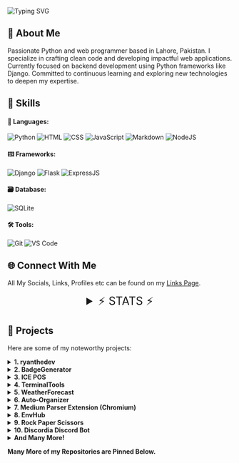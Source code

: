 ![Typing SVG](https://readme-typing-svg.demolab.com?font=Fira+Code&size=30&pause=1000&center=true&vCenter=true&random=false&width=435&lines=Hi+There%2C+I'm+Ryan!)

## 👤 About Me

Passionate Python and web programmer based in Lahore, Pakistan. I specialize in crafting clean code and developing impactful web applications. Currently focused on backend development using Python frameworks like Django. Committed to continuous learning and exploring new technologies to deepen my expertise.

## 💼 Skills

#### 💬 Languages:

![Python](https://img.shields.io/badge/python-3670A0?style=for-the-badge&logo=python&logoColor=ffdd54)
![HTML](https://img.shields.io/badge/html5-%23E34F26.svg?style=for-the-badge&logo=html5&logoColor=white)
![CSS](https://img.shields.io/badge/css3-%231572B6.svg?style=for-the-badge&logo=css3&logoColor=white)
![JavaScript](https://img.shields.io/badge/javascript-%23323330.svg?style=for-the-badge&logo=javascript&logoColor=%23F7DF1E)
![Markdown](https://img.shields.io/badge/markdown-%23000000.svg?style=for-the-badge&logo=markdown&logoColor=white)
![NodeJS](https://img.shields.io/badge/nodejs-6DA55F?style=for-the-badge&logo=node.js&logoColor=white)

#### 🖽 Frameworks:

![Django](https://img.shields.io/badge/django-%23092E20.svg?style=for-the-badge&logo=django&logoColor=white)
![Flask](https://img.shields.io/badge/flask-%23000.svg?style=for-the-badge&logo=flask&logoColor=white)
![ExpressJS](https://img.shields.io/badge/express.js-%23404d59.svg?style=for-the-badge&logo=express&logoColor=%2361DAFB)

#### 🗃️ Database:

![SQLite](https://img.shields.io/badge/sqlite-%2307405e.svg?style=for-the-badge&logo=sqlite&logoColor=white)

#### 🛠️ Tools:

![Git](https://img.shields.io/badge/git-%23F05033.svg?style=for-the-badge&logo=git&logoColor=white)
![VS
Code](https://img.shields.io/badge/Visual%20Studio%20Code-0078d7.svg?style=for-the-badge&logo=visual-studio-code&logoColor=white"e;)

## 🌐 Connect With Me

   All My Socials, Links, Profiles etc can be found on my [Links Page](https://ryanthedev.vercel.app/links).

<details>
   <summary style="text-align: center; font-size: 25px">⚡ STATS ⚡</summary>
   <p align="center">
      <img src="./assets/header.svg">
      <img src="./assets/acti_comm.svg">
      <img src="./assets/repositories.svg">
      <img src="./assets/github-habits.svg">
      <img src="./assets/iso_calender.svg">
      <img src="./assets/achievements.svg">
      <img src="./assets/snek.svg">
   </p>
</details>

## 📂 Projects

Here are some of my noteworthy projects:

<details>
   <summary align="left"><strong>1. ryanthedev</strong></summary>
   <ul>
      <li>Description: My own personal website which consists of My Links, Portfolio, etc</li>
      <li>GitHub Repository: <a href=https://github.com/RyanBaig/ryanthedev>Link</a></li>
      <li>Live Demo: <a href=https://ryanthedev.vercel.app>Link</a></li>
   </ul>
</details>

<details>
   <summary align="left"><strong>2. BadgeGenerator</strong></summary>
   <ul>
      <li>Description: An Easy-to-use generator/customizer for information/custon badges for your <a
            href="badge-generator.ryanbaig.vercel.app/profile_badges">Profile</a>, <a
            href="https://badge-generator.ryanbaig.vercel.app/generate/custom">Custom</a>, or GitHub/any platform
         including <a href="https://crates.io">crates.io</a>, <a href="https://npmjs.com">NPM</a> and <a
            href="https://pypi.org">PyPi</a> and many more coming soon! Badges are generated from <a
            href="https://badgers.space">badgers.space</a> & <a href="https://shields.io">shields.io</a>. Fun Fact: My
         <strong>BIGGEST</strong> web project YET!
      </li>
      <li>GitHub Repository: <a href=https://github.com/RyanBaig/BadgeGenerator>Link</a></li>
      <li>Live Demo: <a href=https://badge-generator.ryanbaig.vercel.app>Link</a></li>
   </ul>
</details>

<details>
   <summary align="left"><strong>3. ICE POS</strong></summary>
   <ul>
      <li>Description: A Point of Sale (POS) software tailored for my father's courier business. Fun Fact: My
         <strong>BIGGEST</strong> Python project YET!
      </li>
      <li>Repository Link: <a href=https://github.com/RyanBaig/ICEPOS>Github Repository</a></li>
      <li>Screenshots: <a href=https://github.com/RyanBaig/ICEPOS/blob/master/README.md#screenshots>Link</a></li>
   </ul>
</details>

<details>
   <summary align="left"><strong>4. TerminalTools</strong></summary>
   <ul>
      <li>Description: Terminal Tools is a versatile Python project designed to empower developers and users with a
         collection of command-line utilities. From file management to database handling and web scraping, this toolbox
         simplifies everyday tasks, enhancing productivity and efficiency in the world of backend development. Explore
         the diverse modules within TerminalTools!</li>
      <li>GitHub Repository: <a href=https://github.com/RyanBaig/TerminalTools>Link</a></li>
      <li>Documentation: <a href=https://terminaltools-docs.ryanbaig.vercel.app>Link</a></li>
   </ul>
</details>

<details>
   <summary align="left"><strong>5. WeatherForecast</strong></summary>
   <ul>
      <li>Description: A weather forecast application utilizing the <a href=https://weatherapi.com>WeatherAPI.com's</a>
         API. Provides weather forecasts for capital cities by inputting either a <strong>City</strong> or
         <strong>Country</strong> name.
      </li>
      <li>Repository Link: <a href=https://github.com/RyanBaig/WeatherForecast>Github Repository</a></li>
      <li>Screenshots: <a href=https://github.com/RyanBaig/WeatherForecast/blob/master/screenshots.JPG>Link</a> </li>
   </ul>

</details>
<details>
   <summary align="left"><strong>6. Auto-Organizer<strong></summary>
   <ul>
      <li>Description: Swiftly organizes any directory in mere seconds!</li>
      <li>Repository Link: <a href=https://github.com/RyanBaig/Auto-Organizer>Github Repository</a></li>
      <li>Executable: <a href=https://github.com/RyanBaig/Auto-Organizer/blob/main/dist/EXE/EXE/main.exe>Link</a> </li>
   </ul>

</details>

<details>
   <summary align="left"><strong>7. Medium Parser Extension (Chromium)</strong></summary>
   <ul>
      <li>Description: A Chromium and Manifest V3-based Extension to remove Paywalls when reading <a
            href="https://medium.com">Medium</a> articles.</li>
      <li>GitHub Repository: <a href=https://github.com/RyanBaig/Medium-Parser-Extension>Link</a></li>
   </ul>
</details>

<details>
   <summary align="left"><strong>8. EnvHub</strong></summary>
   <ul>
      <li>Description:
         EnvHub simplifies environment variable management for developers. It provides a user-friendly interface and a
         developer-friendly API, focusing on backend development. By securely storing variables with Appwrite's
         database, EnvHub ensures the protection of sensitive information, including secrets, passwords, and keys.</li>
      <li>Demo: <a href="https://envhub.ryanbaig.vercel.app">Link</a></li>
      <li>GitHub Repository: <a href="https://github.com/RyanBaig/EnvHub">Link</a></li>
   </ul>
</details>

<details>
   <summary align="left"><strong>9. Rock Paper Scissors</strong></summary>
   <ul>
      <li>Description:A simple yet engaging Rock-Paper-Scissors game with an AI opponent.</li>
      <li>Repository Link: <a href=https://github.com/RyanBaig/Rock-Paper-Scissors>Github Repository</a></li>
      <li>Screenshots: <a href="https://github.com/RyanBaig/Rock-Paper-Scissors#screenshots">Link</a></li>
      <li>Executable: <a
            href=https://github.com/RyanBaig/Rock-Paper-Scissors/blob/main/dist/Rock%20Paper%20Scissors.exe>Link</a>
      </li>
   </ul>

</details>

<details>
   <summary align="left"><strong>10. Discordia Discord Bot</strong></summary>
   <ul>
      <li>Description: A simple Discord bot I made for a Discord server named <a
            href=https://rg5373429.wixsite.com/discordia>Discordia.</a></li>
      <li>Replit Link: <a href=https://replit.com/@RyanBaig/Discordia-Bot#index.js>Replit Project</a></li>
      <li>Technologies Used: <a href=https://discord.js.org />Discord.js v12, </a><a
            href=https://discord.js.org />Express.js, </a>and <a href=https://github.com/xixi52/discord-canvas#readme>
            Discord-canvas.</a></li>
   </ul>
</details>

<details>
   <summary align="left"><strong>And Many More!</strong></summary>
   <ul>
      <li>Visit My <a href=https://github.com/RyanBaig?tab=repositories>GitHub Repositories</a> for more!</li>
   </ul>
</details>

Many More of my Repositories are Pinned Below.
